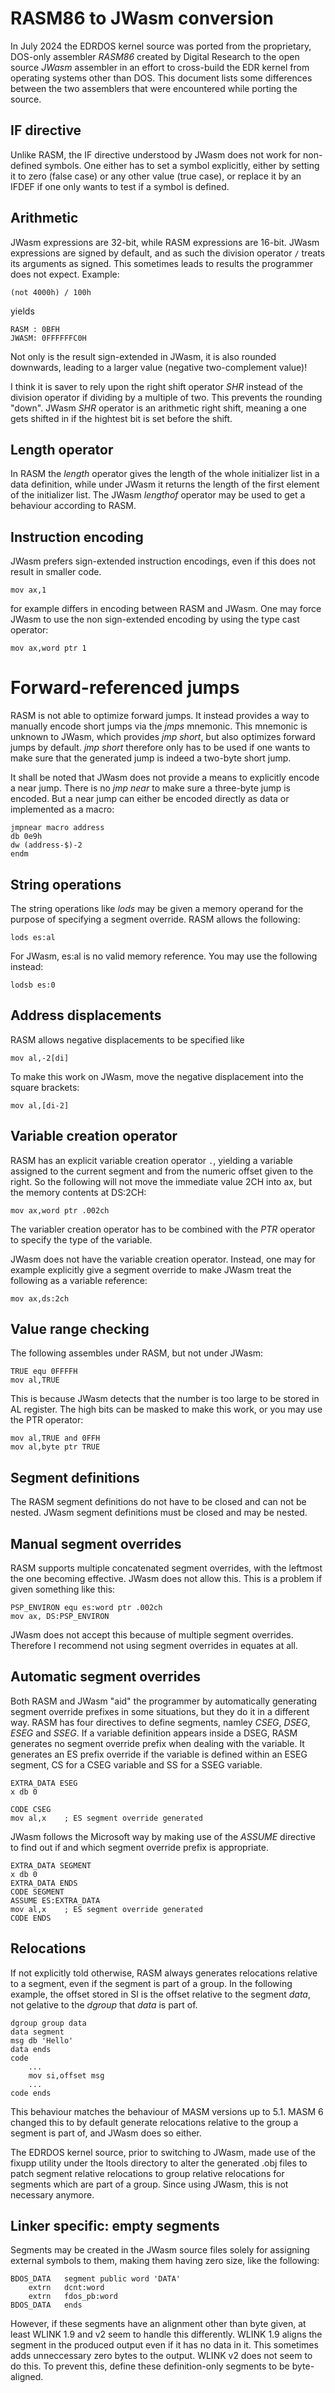 # RASM86 to JWasm conversion

In July 2024 the EDRDOS kernel source was ported from the proprietary, DOS-only assembler _RASM86_ created by Digital Research to the open source _JWasm_ assembler in an effort to cross-build the EDR kernel from operating systems other than DOS. This document lists some differences between the two assemblers that were encountered while porting the source.


## IF directive
Unlike RASM, the IF directive understood by JWasm does not work for non-defined symbols. One either has to set a symbol explicitly, either by setting it to zero (false case) or any other value (true case), or replace it by an IFDEF if one only wants to test if a symbol is defined.


## Arithmetic
JWasm expressions are 32-bit, while RASM expressions are 16-bit. JWasm expressions are signed by default, and as such the division operator `/` treats its arguments as signed. This sometimes leads to results the programmer does not expect. Example:

	(not 4000h) / 100h

yields

	RASM : 0BFH
	JWASM: 0FFFFFFC0H

Not only is the result sign-extended in JWasm, it is also rounded downwards, leading to a larger value (negative two-complement value)!

I think it is saver to rely upon the right shift operator _SHR_ instead of the division operator if dividing by a multiple of two. This prevents the rounding "down". JWasm _SHR_ operator is an arithmetic right shift, meaning a one gets shifted in if the hightest bit is set before the shift.


## Length operator
In RASM the _length_ operator gives the length of the whole initializer list in a data definition, while under JWasm it returns the length of the first element of the initializer list. The JWasm _lengthof_ operator may be used to get a behaviour according to RASM.


## Instruction encoding
JWasm prefers sign-extended instruction encodings, even if this does not result in smaller code.

	mov ax,1

for example differs in encoding between RASM and JWasm. One may force JWasm to use the non sign-extended encoding by using the type cast operator:

	mov ax,word ptr 1


# Forward-referenced jumps
RASM is not able to optimize forward jumps. It instead provides a way to manually encode short jumps via the _jmps_ mnemonic. This mnemonic is unknown to JWasm, which provides _jmp short_, but also optimizes forward jumps by default. _jmp short_ therefore only has to be used if one wants to make sure that the generated jump is indeed a two-byte short jump.

It shall be noted that JWasm does not provide a means to explicitly encode a near jump. There is no _jmp near_ to make sure a three-byte jump is encoded. But a near jump can either be encoded directly as data or implemented as a macro:

	jmpnear macro address
	db 0e9h
	dw (address-$)-2
	endm


## String operations
The string operations like _lods_ may be given a memory operand for the purpose of specifying a segment override. RASM allows the following:

	lods es:al

For JWasm, es:al is no valid memory reference. You may use the following instead:

	lodsb es:0


## Address displacements
RASM allows negative displacements to be specified like

	mov al,-2[di]

To make this work on JWasm, move the negative displacement into the square brackets:

	mov al,[di-2]


## Variable creation operator
RASM has an explicit variable creation operator `.`, yielding a variable assigned to the current segment and from the numeric offset given to the right. So the following will not move the immediate value 2CH into ax, but the memory contents at DS:2CH:

	mov ax,word ptr .002ch

The variabler creation operator has to be combined with the _PTR_ operator to specify the type of the variable.

JWasm does not have the variable creation operator. Instead, one may for example explicitly give a segment override to make JWasm treat the following as a variable reference:

	mov ax,ds:2ch


## Value range checking
The following assembles under RASM, but not under JWasm:

	TRUE equ 0FFFFH
	mov al,TRUE

This is because JWasm detects that the number is too large to be stored in AL register. The high bits can be masked to make this work, or you may use the PTR operator:

	mov al,TRUE and 0FFH
	mov al,byte ptr TRUE


## Segment definitions
The RASM segment definitions do not have to be closed and can not be nested. JWasm segment definitions must be closed and may be nested.


## Manual segment overrides
RASM supports multiple concatenated segment overrides, with the leftmost the one becoming effective. JWasm does not allow this. This is a problem if given something like this:

	PSP_ENVIRON	equ	es:word ptr .002ch
	mov ax, DS:PSP_ENVIRON

JWasm does not accept this because of multiple segment overrides. Therefore I recommend not using segment overrides in equates at all.


## Automatic segment overrides
Both RASM and JWasm "aid" the programmer by automatically generating segment override prefixes in some situations, but they do it in a different way. RASM has four directives to define segments, namley _CSEG_, _DSEG_, _ESEG_ and _SSEG_. If a variable definition appears inside a DSEG, RASM generates no segment override prefix when dealing with the variable. It generates an ES prefix override if the variable is defined within an ESEG segment, CS for a CSEG variable and SS for a SSEG variable.

	EXTRA_DATA ESEG
	x db 0

	CODE CSEG
	mov al,x	; ES segment override generated

JWasm follows the Microsoft way by making use of the _ASSUME_ directive to find out if and which segment override prefix is appropriate.

	EXTRA_DATA SEGMENT
	x db 0
	EXTRA_DATA ENDS
	CODE SEGMENT
	ASSUME ES:EXTRA_DATA
	mov al,x	; ES segment override generated
	CODE ENDS


## Relocations
If not explicitly told otherwise, RASM always generates relocations relative to a segment, even if the segment is part of a group. In the following example, the offset stored in SI is the offset relative to the segment _data_, not gelative to the _dgroup_ that _data_ is part of.

	dgroup group data
	data segment
	msg db 'Hello'
	data ends
	code
		...
		mov si,offset msg
		...
	code ends

This behaviour matches the behaviour of MASM versions up to 5.1. MASM 6 changed this to by default generate relocations relative to the group a segment is part of, and JWasm does so either.

The EDRDOS kernel source, prior to switching to JWasm, made use of the fixupp utility under the ltools directory to alter the generated .obj files to patch segment relative relocations to group relative relocations for segments which are part of a group. Since using JWasm, this is not necessary anymore.


## Linker specific: empty segments
Segments may be created in the JWasm source files solely for assigning external symbols to them, making them having zero size, like the following:

	BDOS_DATA	segment public word 'DATA'
		extrn	dcnt:word
		extrn	fdos_pb:word
	BDOS_DATA	ends

However, if these segments have an alignment other than byte given, at least WLINK 1.9 and v2 seem to handle this differently. WLINK 1.9 aligns the segment in the produced output even if it has no data in it. This sometimes adds unneccessary zero bytes to the output. WLINK v2 does not seem to do this. To prevent this, define these definition-only segments to be byte-aligned.

